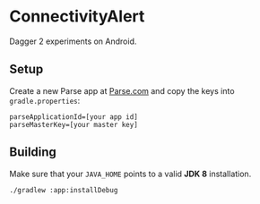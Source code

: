 ConnectivityAlert
=================

Dagger 2 experiments on Android.


Setup
-----

Create a new Parse app at
[Parse.com](https://www.parse.com/apps/quickstart#analytics/events/mobile/android/native/new)
and copy the keys into `gradle.properties`:

```
parseApplicationId=[your app id]
parseMasterKey=[your master key]
```


Building
--------

Make sure that your `JAVA_HOME` points to a valid **JDK 8** installation.


```
./gradlew :app:installDebug
```
